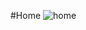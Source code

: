 #Home
![home](https://github.com/jhtpo1230/CodingForest/assets/127816763/d8721fe5-ca5d-4548-8460-6f597616a76c)
